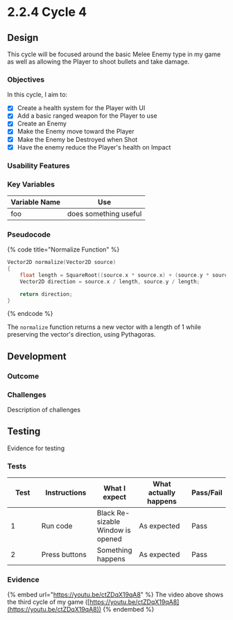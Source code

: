 # 2.2.4 Cycle 4

## Design

This cycle will be focused around the basic Melee Enemy type in my game as well as allowing the Player to shoot bullets and take damage.

### Objectives

In this cycle, I aim to:

* [x] Create a health system for the Player with UI
* [x] Add a basic ranged weapon for the Player to use
* [x] Create an Enemy
* [x] Make the Enemy move toward the Player
* [x] Make the Enemy be Destroyed when Shot
* [x] Have the enemy reduce the Player's health on Impact

### Usability Features

### Key Variables

| Variable Name | Use                   |
| ------------- | --------------------- |
| foo           | does something useful |

### Pseudocode

{% code title="Normalize Function" %}
```cpp
Vector2D normalize(Vector2D source)
{
    float length = SquareRoot((source.x * source.x) + (source.y * source.y));
    Vector2D direction = source.x / length, source.y / length;

    return direction;
}
```
{% endcode %}

The `normalize` function returns a new vector with a length of 1 while preserving the vector's direction, using Pythagoras.

## Development

### Outcome

### Challenges

Description of challenges

## Testing

Evidence for testing

### Tests

<table><thead><tr><th width="90">Test</th><th width="141">Instructions</th><th>What I expect</th><th width="163">What actually happens</th><th>Pass/Fail</th></tr></thead><tbody><tr><td>1</td><td>Run code</td><td>Black Re-sizable Window is opened</td><td>As expected</td><td>Pass</td></tr><tr><td>2</td><td>Press buttons</td><td>Something happens</td><td>As expected</td><td>Pass</td></tr></tbody></table>

### Evidence

{% embed url="https://youtu.be/ctZDqX19qA8" %}
The video above shows the third cycle of my game ([https://youtu.be/ctZDqX19qA8](https://youtu.be/ctZDqX19qA8))
{% endembed %}
